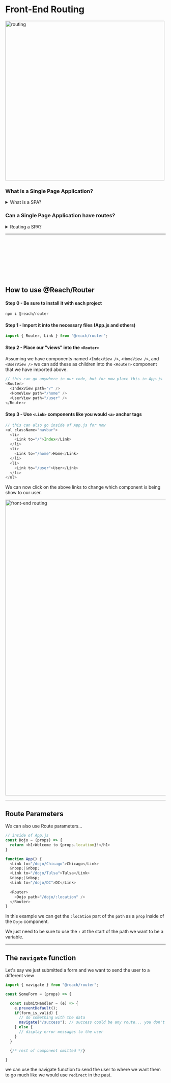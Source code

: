 # Front-End Routing

<img src="https://raw.githubusercontent.com/reach/router/master/logo-horizontal.png" alt="routing" width="500px" />

### What is a Single Page Application?

<details>
  <summary>What is a SPA?</summary>
  <p>A single-page application (SPA) is a web application or website that interacts with the web browser by dynamically rewriting the current web page with new data from the web server, instead of the default method of the browser loading entire new page. -Wikipedia</p>
</details>

### Can a Single Page Application have routes?

<details>
  <summary>Routing a SPA?</summary>
  <p>Yes. While it will appear to the user that they are navigating to different pages, in fact they will be viewing the same <code>index.html</code> all along. We can change what is displayed for our user pased on what <code>url</code> the user is viewing.</p>
</details>

<hr>

<br><br><br><br><br><br><br>

## How to use @Reach/Router

#### Step 0 - Be sure to install it with each project

```
npm i @reach/router
```

#### Step 1 - Import it into the necessary files (App.js and others)

```js
import { Router, Link } from "@reach/router";
```

#### Step 2 - Place our "views" into the `<Router>`

Assuming we have components named `<IndexView />`, `<HomeView />`, and `<UserView />` we can add these as children into the `<Router>` component that we have imported above. 

```js
// this can go anywhere in our code, but for now place this in App.js
<Router>
  <IndexView path="/" />
  <HomeView path="/home" />
  <UserView path="/user" />
</Router>
```

#### Step 3 - Use `<Link>` components like you would `<a>` anchor tags

```js
// this can also go inside of App.js for now
<ul className="navbar">
  <li>
    <Link to="/">Index</Link>
  </li>
  <li>
    <Link to="/home">Home</Link>
  </li>
  <li>
    <Link to="/user">User</Link>
  </li>
</ul>
```

We can now click on the above links to change which component is being show to our user.

<img src="https://raw.githubusercontent.com/adion81/mern-lectures/master/assets/routing-nutshell.png" alt="front-end routing" width="926px" />

<hr>

## Route Parameters

We can also use Route parameters...

```js
// inside of App.js
const Dojo = (props) => {
  return <h1>Welcome to {props.location}!</h1>
}

function App() {
  <Link to="/dojo/Chicago">Chicago</Link>
  &nbsp;|&nbsp;
  <Link to="/dojo/Tulsa">Tulsa</Link>
  &nbsp;|&nbsp;
  <Link to="/dojo/DC">DC</Link>
  
  <Router>
    <Dojo path="/dojo/:location" />
  </Router>
}
```

In this example we can get the `:location` part of the `path` as a `prop` inside of the `Dojo` component.

We just need to be sure to use the `:` at the start of the path we want to be a variable.

<hr>

## The `navigate` function

Let's say we just submitted a form and we want to send the user to a different view

```js
import { navigate } from "@reach/router";

const SomeForm = (props) => {

  const submitHandler = (e) => {
    e.preventDefault();
    if(form_is_valid) {
      // do something with the data
      navigate("/success"); // success could be any route... you don't have to call it success in fact please don't
    } else {
      // display error messages to the user
    }
  }

  {/* rest of component omitted */}

}
```

we can use the navigate function to send the user to where we want them to go much like we would use `redirect` in the past.

